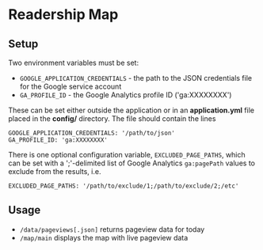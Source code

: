 # Readership Map

## Setup

Two environment variables must be set:

* `GOOGLE_APPLICATION_CREDENTIALS` - the path to the JSON credentials
  file for the Google service account
* `GA_PROFILE_ID` - the Google Analytics profile ID ('ga:XXXXXXXX')

These can be set either outside the application or in an
**application.yml** file placed in the **config/** directory.
The file should contain the lines

```
GOOGLE_APPLICATION_CREDENTIALS: '/path/to/json'
GA_PROFILE_ID: 'ga:XXXXXXXX'
```

There is one optional configuration variable, `EXCLUDED_PAGE_PATHS`,
which can be set with a ';'-delimited list of Google Analytics
`ga:pagePath` values to exclude from the results, i.e.

```
EXCLUDED_PAGE_PATHS: '/path/to/exclude/1;/path/to/exclude/2;/etc'
```

## Usage

* `/data/pageviews[.json]` returns pageview data for today
* `/map/main` displays the map with live pageview data
